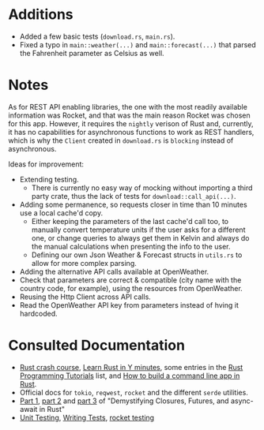 # Additions

* Added a few basic tests (`download.rs`, `main.rs`).
* Fixed a typo in `main::weather(...)` and `main::forecast(...)` that parsed the Fahrenheit parameter as Celsius as well.

# Notes

As for REST API enabling libraries, the one with the most readily available information was Rocket, and that was the main reason Rocket was chosen for this app. However, it requires the `nightly` verison of Rust and, currently, it has no capabilities for asynchronous functions to work as REST handlers, which is why the `Client` created in `download.rs` is `blocking` instead of asynchronous.

Ideas for improvement:

* Extending testing.
  * There is currently no easy way of mocking without importing a third party crate, thus the lack of tests for `download::call_api(...)`.
* Adding some permanence, so requests closer in time than 10 minutes use a local cache'd copy.
  * Either keeping the parameters of the last cache'd call too, to manually convert temperature units if the user asks for a different one, or change queries to always get them in Kelvin and always do the manual calculations when presenting the info to the user.
  * Defining our own Json Weather & Forecast structs in `utils.rs` to allow for more complex parsing.
* Adding the alternative API calls available at OpenWeather.
* Check that parameters are correct & compatible (city name with the country code, for example), using the resources from OpenWeather.
* Reusing the Http Client across API calls.
* Read the OpenWeather API key from parameters instead of hving it hardcoded.

# Consulted Documentation

* [Rust crash course](https://www.youtube.com/watch?v=zF34dRivLOw), [Learn Rust in Y minutes](https://learnxinyminutes.com/docs/rust/), some entries in the [Rust Programming Tutorials](https://www.youtube.com/playlist?list=PLVvjrrRCBy2JSHf9tGxGKJ-bYAN_uDCUL) list, and [How to build a command line app in Rust](https://www.youtube.com/watch?v=DQnLQznJK1Q).
* Official docs for `tokio`, `reqwest`, `rocket` and the different `serde` utilities.
* [Part 1](https://medium.com/swlh/demystifying-closures-futures-and-async-await-in-rust-part-1-closures-97e531e4dc50), [part 2](https://levelup.gitconnected.com/demystifying-closures-futures-and-async-await-in-rust-part-2-futures-abe95ab332a2) and [part 3](https://medium.com/@alistairisrael/demystifying-closures-futures-and-async-await-in-rust-part-3-async-await-9ed20eede7a4) of "Demystifying Closures, Futures, and async-await in Rust"
* [Unit Testing](https://doc.rust-lang.org/rust-by-example/testing/unit_testing.html), [Writing Tests](https://doc.rust-lang.org/book/ch11-01-writing-tests.html), [rocket testing](https://rocket.rs/v0.4/guide/testing/)